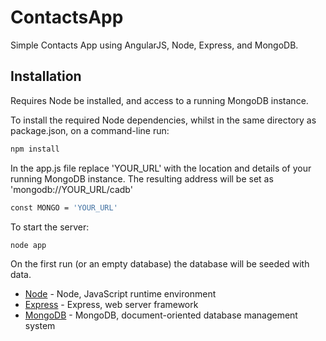 # ContactsApp
Simple Contacts App using AngularJS, Node, Express, and MongoDB.

## Installation
Requires Node be installed, and access to a running MongoDB instance.

To install the required Node dependencies, whilst in the same directory as package.json, on a command-line run:

```bash
npm install
```

In the app.js file replace 'YOUR_URL' with the location and details of your running MongoDB instance.
The resulting address will be set as 'mongodb://YOUR_URL/cadb'

```bash
const MONGO = 'YOUR_URL'
```

To start the server: 

```bash
node app
```

On the first run (or an empty database) the database will be seeded with data.


* [Node]() - Node, JavaScript runtime environment
* [Express]() - Express, web server framework
* [MongoDB]() - MongoDB, document-oriented database management system

